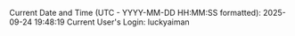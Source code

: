 Current Date and Time (UTC - YYYY-MM-DD HH:MM:SS formatted): 2025-09-24 19:48:19
Current User's Login: luckyaiman
